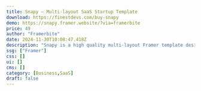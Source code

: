 ```yaml
---
title: Snapy — Multi-layout SaaS Startup Template
download: https://finestdevs.com/buy-snapy
demo: https://snapy.framer.website/?via=framerbite
price: 49
author: "Framerbite"
date: 2024-11-30T10:08:47.418Z
description: "Snapy is a high quality multi-layout Framer template designed for SaaS websites. It has 4 unique homepage variations & 27 complete pages that are necessary for any SaaS website. Now launch your SaaS website in Framer within a day."
ssg: ["Framer"]
css: []
ui: []
cms: []
category: [Business,SaaS]
draft: false
---
```

